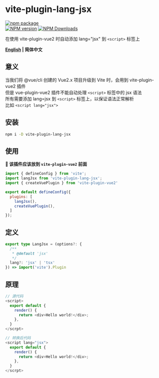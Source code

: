 # vite-plugin-lang-jsx

[![npm package](https://nodei.co/npm/vite-plugin-lang-jsx.png?downloads=true&downloadRank=true&stars=true)](https://www.npmjs.com/package/vite-plugin-lang-jsx)
<br/>
[![NPM version](https://img.shields.io/npm/v/vite-plugin-lang-jsx.svg?style=flat)](https://npmjs.org/package/vite-plugin-lang-jsx)
[![NPM Downloads](https://img.shields.io/npm/dm/vite-plugin-lang-jsx.svg?style=flat)](https://npmjs.org/package/vite-plugin-lang-jsx)

在使用 vite-plugin-vue2 时自动添加 lang="jsx" 到 `<script>` 标签上

**[English](https://github.com/caoxiemeihao/vite-plugins/blob/main/packages/lang-jsx#readme) | 简体中文**

## 意义

当我们将 @vue/cli 创建的 Vue2.x 项目升级到 Vite 时，会用到 vite-plugin-vue2 插件  
但是 vue-plugin-vue2 插件不能自动处理 `<script>` 标签中的 jsx 语法  
所有需要添加 lang=jsx 到 `<script>` 标签上，以保证语法正常解析  
比如 `<script lang="jsx">`  

## 安装

```bash
npm i -D vite-plugin-lang-jsx
```

## 使用

**🚧 该插件应该放到 `vite-plugin-vue2` 前面**

```js
import { defineConfig } from 'vite';
import langJsx from 'vite-plugin-lang-jsx';
import { createVuePlugin } from 'vite-plugin-vue2'

export default defineConfig({
  plugins: [
    langJsx(),
    createVuePlugin(),
  ]
});
```

## 定义

```typescript
export type LangJsx = (options?: {
  /**
   * @default 'jsx'
   */
  lang?: 'jsx' | 'tsx'
}) => import('vite').Plugin
```

## 原理

```js
// 源代码
<script>
  export default {
    render() {
      return <div>Hello world!</div>;
    },
  }
</scrpt>

// 转换后代码
<script lang="jsx">
  export default {
    render() {
      return <div>Hello world!</div>;
    },
  }
</scrpt>
```
